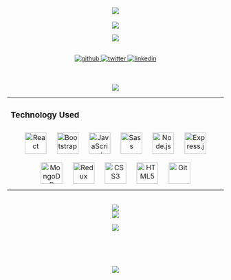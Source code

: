 <!-- <img src="https://camo.githubusercontent.com/b40aa6e0a49e00065a11b3773f9f4d7098be2fed4da538a0a32abb74992a7869/68747470733a2f2f726973686176616e616e642e6769746875622e696f2f7374617469632f696d616765732f6772656574696e67732e676966"> -->




## <div align="center"><img src="https://res.cloudinary.com/at100dev/image/upload/v1628283719/I_m_Brian_Reed_a_Software_Engineer_2_psdfrk.svg"></div>  
  

**<div align="center">[<img src="https://dabuttonfactory.com/button.png?t=Portfolio&f=Open+Sans-Bold&ts=26&tc=fff&tshs=1&tshc=000&hp=25&vp=10&c=11&bgt=unicolored&bgc=1597d7&be=1&shs=1&shc=444&sho=s">](https://www.brian-reed.me/)</div>**

**<div align="center">[<img src="https://dabuttonfactory.com/button.png?t=Contact+Me!&f=Open+Sans-Bold&ts=26&tc=fff&tshs=1&tshc=000&hp=25&vp=10&c=11&bgt=unicolored&bgc=1597d7&be=1&shs=1&shc=444&sho=s">](https://brian-reed.mfs.gg/brian-reed)</div>**
  

<br/>  
<div align="center">
<a href="https://github.com/brian-reed-software" target="_blank">
<img src=https://img.shields.io/badge/github-%2324292e.svg?&style=for-the-badge&logo=github&logoColor=white alt=github style="margin-bottom: 5px;" />
</a>
<a href="https://twitter.com/brian_software_" target="_blank">
<img src=https://img.shields.io/badge/twitter-%2300acee.svg?&style=for-the-badge&logo=twitter&logoColor=white alt=twitter style="margin-bottom: 5px;" />
</a>
<a href="https://linkedin.com/in/brian-reed-software" target="_blank">
<img src=https://img.shields.io/badge/linkedin-%231E77B5.svg?&style=for-the-badge&logo=linkedin&logoColor=white alt=linkedin style="margin-bottom: 5px;" />
</a>  

</div>  



  

<br/>  


## 
<div align="center">
<img src="https://res.cloudinary.com/at100dev/image/upload/v1628283783/My_Skill_Set_kzcplc.svg">  
<table><tr><td aign="center" valign="top" width="100%">

### Technology Used  
<div align="center" width="100%">  
<img style="margin: 10px" src="https://profilinator.rishav.dev/skills-assets/react-original-wordmark.svg" alt="React" height="50" />  
<img style="margin: 10px" src="https://profilinator.rishav.dev/skills-assets/bootstrap-plain.svg" alt="Bootstrap" height="50" />  
<img style="margin: 10px" src="https://profilinator.rishav.dev/skills-assets/javascript-original.svg" alt="JavaScript" height="50" />  
<img style="margin: 10px" src="https://profilinator.rishav.dev/skills-assets/sass-original.svg" alt="Sass" height="50" />  
<img style="margin: 10px" src="https://profilinator.rishav.dev/skills-assets/nodejs-original-wordmark.svg" alt="Node.js" height="50" />  
<img style="margin: 10px" src="https://profilinator.rishav.dev/skills-assets/express-original-wordmark.svg" alt="Express.js" height="50" />  
<img style="margin: 10px" src="https://profilinator.rishav.dev/skills-assets/mongodb-original-wordmark.svg" alt="MongoDB" height="50" />  
<img style="margin: 10px" src="https://profilinator.rishav.dev/skills-assets/redux-original.svg" alt="Redux" height="50" />  
<img style="margin: 10px" src="https://profilinator.rishav.dev/skills-assets/css3-original-wordmark.svg" alt="CSS3" height="50" />  
<img style="margin: 10px" src="https://profilinator.rishav.dev/skills-assets/html5-original-wordmark.svg" alt="HTML5" height="50" />  
<img style="margin: 10px" src="https://profilinator.rishav.dev/skills-assets/git-scm-icon.svg" alt="Git" height="50" />  
</div>
  </div>



</td></tr></table>  

<br/>  

<div align="center">
<img src="https://res.cloudinary.com/at100dev/image/upload/v1628283864/Github_Stats_yqhobs.svg">
  </div>
<div align="center"><img src="https://github-readme-stats.vercel.app/api?username=brian-reed-software&show_icons=true&count_private=true&hide_border=true" align="center" />
  
<img src="https://ghchart.rshah.org/brian-reed-software" /></div>  

<br/>  


<!-- ## Recent Blog Posts   -->
  

<br/>  

  

<br/>  

  

<br/>  

<div align="center">
<img src="https://komarev.com/ghpvc/?username=brian-reed-software&&style=flat-square" align="center" />
</div>  

<br />
